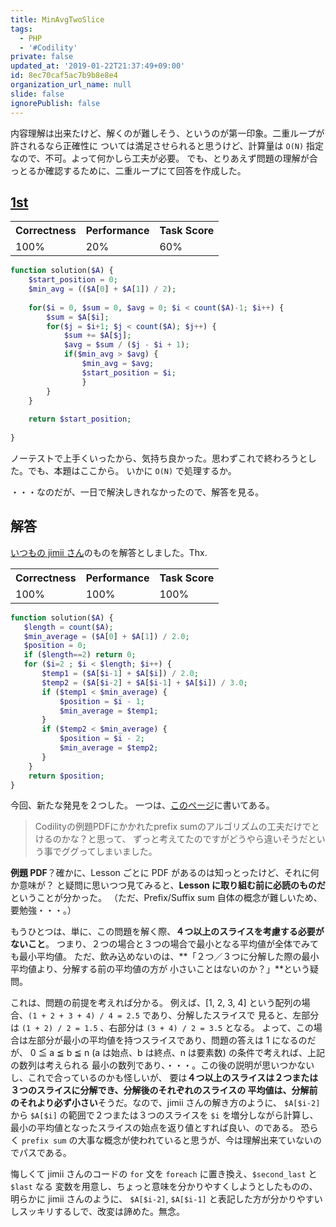 ```yaml
---
title: MinAvgTwoSlice
tags:
  - PHP
  - '#Codility'
private: false
updated_at: '2019-01-22T21:37:49+09:00'
id: 8ec70caf5ac7b9b8e8e4
organization_url_name: null
slide: false
ignorePublish: false
---
```

内容理解は出来たけど、解くのが難しそう、というのが第一印象。二重ループが許されるなら正確性に
ついては満足させられると思うけど、計算量は `O(N)` 指定なので、不可。よって何かしら工夫が必要。
でも、とりあえず問題の理解が合っとるか確認するために、二重ループにて回答を作成した。

## [1st][a]

<table>
    <tr><th>Correctness</th><th>Performance</th><th>Task Score</th></tr>
    <tr>
        <td>100%</td>
        <td>20%</td>
        <td>60%</td>
    </tr>
</table>

```php
function solution($A) {
    $start_position = 0;
    $min_avg = (($A[0] + $A[1]) / 2);
    
    for($i = 0, $sum = 0, $avg = 0; $i < count($A)-1; $i++) {
        $sum = $A[$i];
        for($j = $i+1; $j < count($A); $j++) {
            $sum += $A[$j];
            $avg = $sum / ($j - $i + 1);
            if($min_avg > $avg) { 
                $min_avg = $avg;
                $start_position = $i;
                }
        }
    }
    
    return $start_position;
    
}
```

ノーテストで上手くいったから、気持ち良かった。思わずこれで終わろうとした。でも、本題はここから。
いかに `O(N)` で処理するか。

・・・なのだが、一日で解決しきれなかったので、解答を見る。

## 解答
[いつもの jimii さん][b]のものを解答としました。Thx.

<table>
    <tr><th>Correctness</th><th>Performance</th><th>Task Score</th></tr>
    <tr>
        <td>100%</td>
        <td>100%</td>
        <td>100%</td>
    </tr>
</table>

```php
function solution($A) {
   $length = count($A);
   $min_average = ($A[0] + $A[1]) / 2.0;
   $position = 0;
   if ($length==2) return 0;
   for ($i=2 ; $i < $length; $i++) {
       $temp1 = ($A[$i-1] + $A[$i]) / 2.0;
       $temp2 = ($A[$i-2] + $A[$i-1] + $A[$i]) / 3.0;
       if ($temp1 < $min_average) {
           $position = $i - 1;
           $min_average = $temp1;
       }
       if ($temp2 < $min_average) {
           $position = $i - 2;
           $min_average = $temp2;
       }
    }
    return $position;
}
```

今回、新たな発見を２つした。
一つは、[このページ][c]に書いてある。

> Codilityの例題PDFにかかれたprefix sumのアルゴリズムの工夫だけでとけるのかな？と思って、
> ずっと考えてたのですがどうやら違いそうだという事でググってしまいました。

**例題 PDF**？確かに、Lesson ごとに PDF があるのは知っとったけど、それに何か意味が？
と疑問に思いつつ見てみると、**Lesson に取り組む前に必読のものだ**ということが分かった。
（ただ、Prefix/Suffix sum 自体の概念が難しいため、要勉強・・・。）

もうひとつは、単に、この問題を解く際、**４つ以上のスライスを考慮する必要がないこと**。
つまり、２つの場合と３つの場合で最小となる平均値が全体でみても最小平均値。
ただ、飲み込めないのは、**「２つ／３つに分解した際の最小平均値より、分解する前の平均値の方が
小さいことはないのか？」**という疑問。

これは、問題の前提を考えれば分かる。
例えば、[1, 2, 3, 4] という配列の場合、`(1 + 2 + 3 + 4) / 4 = 2.5` であり、分解したスライスで
見ると、左部分は `(1 + 2) / 2 = 1.5` 、右部分は `(3 + 4) / 2 = 3.5` となる。
よって、この場合は左部分が最小の平均値を持つスライスであり、問題の答えは 1 になるのだが、
0 ≦ a ≦ b ≦ n (a は始点、b は終点、n は要素数) の条件で考えれば、上記の数列は考えられる
最小の数列であり、・・・。この後の説明が思いつかないし、これで合っているのかも怪しいが、
要は**４つ以上のスライスは２つまたは３つのスライスに分解でき、分解後のそれぞれのスライスの
平均値は、分解前のそれより必ず小さい**そうだ。なので、jimii さんの解き方のように、
`$A[$i-2]` から `$A[$i]` の範囲で２つまたは３つのスライスを `$i` を増分しながら計算し、
最小の平均値となったスライスの始点を返り値とすれば良い、のである。
恐らく `prefix sum` の大事な概念が使われていると思うが、今は理解出来ていないのでパスである。


悔しくて jimii さんのコードの `for` 文を `foreach` に置き換え、`$second_last` と `$last` なる
変数を用意し、ちょっと意味を分かりやすくしようとしたものの、明らかに jimii さんのように、
`$A[$i-2]`, `$A[$i-1]` と表記した方が分かりやすいしスッキリするしで、改変は諦めた。無念。

<!-- 以下、参考 URL -->
[a]: https://app.codility.com/demo/results/trainingUDJ8ER-VMG/
[b]: https://github.com/jimii/codility/blob/master/MinAvgTwoSlice/php/MinAvgTwoSlice.php
[c]: http://codility-lessons-jp.blogspot.jp/2014/07/lesson-3-minavgtwoslice.html
